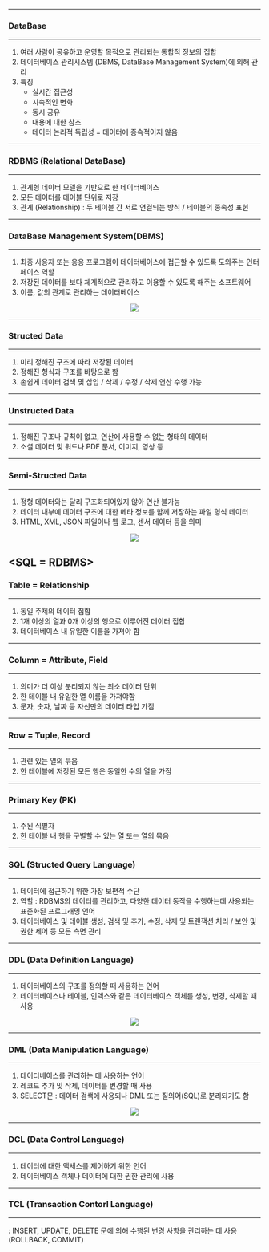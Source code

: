 -----
### DataBase
----
1. 여러 사람이 공유하고 운영할 목적으로 관리되는 통합적 정보의 집합
2. 데이터베이스 관리시스템 (DBMS, DataBase Management System)에 의해 관리
3. 특징
   - 실시간 접근성
   - 지속적인 변화
   - 동시 공유
   - 내용에 대한 참조
   - 데이터 논리적 독립성 = 데이터에 종속적이지 않음

-----
### RDBMS (Relational DataBase)
----
1. 관계형 데이터 모델을 기반으로 한 데이터베이스
2. 모든 데이터를 테이블 단위로 저장
3. 관계 (Relationship) : 두 테이블 간 서로 연결되는 방식 / 테이블의 종속성 표현

-----
### DataBase Management System(DBMS)
----
1. 최종 사용자 또는 응용 프로그램이 데이터베이스에 접근할 수 있도록 도와주는 인터페이스 역할
2. 저장된 데이터를 보다 체계적으로 관리하고 이용할 수 있도록 해주는 소프트웨어
3. 이름, 값의 관계로 관리하는 데이터베이스
   
<div align = "center">
<img src="https://github.com/sooyounghan/Web/assets/34672301/d44f70a5-aec5-47cb-a35e-0c8b98e6e5bb">
</div>   

-----
### Structed Data
----
1. 미리 정해진 구조에 따라 저장된 데이터
2. 정해진 형식과 구조를 바탕으로 함
3. 손쉽게 데이터 검색 및 삽입 / 삭제 / 수정 / 삭제 연산 수행 가능

-----
### Unstructed Data
----
1. 정해진 구조나 규칙이 없고, 연산에 사용할 수 없는 형태의 데이터
2. 소셜 데이터 및 워드나 PDF 문서, 이미지, 영상 등

-----
### Semi-Structed Data
----
1. 정형 데이터와는 달리 구조화되어있지 않아 연산 불가능
2. 데이터 내부에 데이터 구조에 대한 메타 정보를 함께 저장하는 파일 형식 데이터
3. HTML, XML, JSON 파일이나 웹 로그, 센서 데이터 등을 의미

<div align = "center">
<img src="https://github.com/sooyounghan/Web/assets/34672301/abb38eae-ac68-4e1b-9ea8-7acaed72282e">
</div>   

<SQL = RDBMS>
-----
### Table = Relationship
----
1. 동일 주제의 데이터 집합
2. 1개 이상의 열과 0개 이상의 행으로 이루어진 데이터 집합
3. 데이터베이스 내 유일한 이름을 가져야 함

-----
### Column = Attribute, Field
----
1. 의미가 더 이상 분리되지 않는 최소 데이터 단위
2. 한 테이블 내 유일한 열 이름을 가져야함
3. 문자, 숫자, 날짜 등 자신만의 데이터 타입 가짐

-----
### Row = Tuple, Record
----
1. 관련 있는 열의 묶음
2. 한 테이블에 저장된 모든 행은 동일한 수의 열을 가짐

-----
### Primary Key (PK)
----
1. 주된 식별자
2. 한 테이블 내 행을 구별할 수 있는 열 또는 열의 묶음

-----
### SQL (Structed Query Language)
----
1. 데이터에 접근하기 위한 가장 보편적 수단
2. 역할 : RDBMS의 데이터를 관리하고, 다양한 데이터 동작을 수행하는데 사용되는 표준화된 프로그래밍 언어
3. 데이터베이스 및 테이블 생성, 검색 및 추가, 수정, 삭제 및 트랜잭션 처리 / 보안 및 권한 제어 등 모든 측면 관리

-----
### DDL (Data Definition Language)
----
1. 데이터베이스의 구조를 정의할 때 사용하는 언어
2. 데이터베이스나 테이블, 인덱스와 같은 데이터베이스 객체를 생성, 변경, 삭제할 때 사용
<div align = "center">
<img src="https://github.com/sooyounghan/Web/assets/34672301/bcc38aa6-0a91-4ccf-bd0f-c33be0d4abe9">
</div>   

-----
### DML (Data Manipulation Language)
----
1. 데이터베이스를 관리하는 데 사용하는 언어
2. 레코드 추가 및 삭제, 데이터를 변경할 때 사용
3. SELECT문 : 데이터 검색에 사용되나 DML 또는 질의어(SQL)로 분리되기도 함

<div align = "center">
<img src="https://github.com/sooyounghan/Web/assets/34672301/6b69e0cc-c00c-4a08-af0d-40b41542f6e6">
</div>   

-----
### DCL (Data Control Language)
----
1. 데이터에 대한 액세스를 제어하기 위한 언어
2. 데이터베이스 객체나 데이터에 대한 권한 관리에 사용

-----
### TCL (Transaction Contorl Language)
----
: INSERT, UPDATE, DELETE 문에 의해 수행된 변경 사항을 관리하는 데 사용 (ROLLBACK, COMMIT)


   
